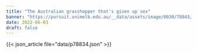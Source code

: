 ```yaml
---
title: "The Australian grasshopper that’s given up sex"
banner: "https://pursuit.unimelb.edu.au/__data/assets/image/0030/78843/bd1a2b98c9c365c037d5ea26635810cd2be6e46d.jpg"
date: 2022-06-03
draft: false
---
```


{{< json_article file="data/p78834.json" >}}